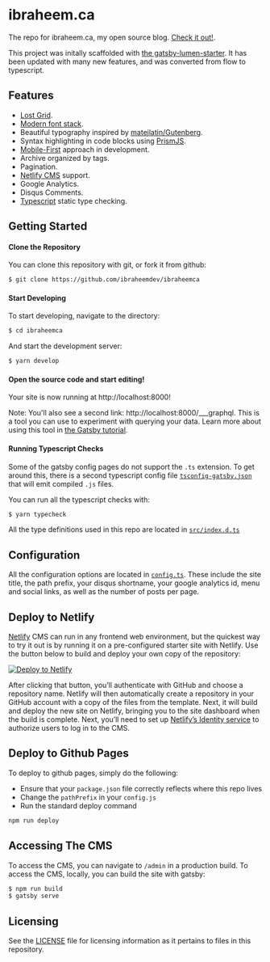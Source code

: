 # ibraheem.ca

The repo for ibraheem.ca, my open source blog. [Check it out!](https://ibraheem.ca/).

This project was initally scaffolded with [the gatsby-lumen-starter](https://github.com/alxshelepenok/gatsby-starter-lumen). It has been updated with many new features, and was converted from flow to typescript.

## Features
+ [Lost Grid](http://lostgrid.org).
+ [Modern font stack](https://bitsofco.de/the-new-system-font-stack).
+ Beautiful typography inspired by [matejlatin/Gutenberg](https://github.com/matejlatin/Gutenberg).
+ Syntax highlighting in code blocks using [PrismJS](http://prismjs.com).
+ [Mobile-First](https://medium.com/@mrmrs_/mobile-first-css-48bc4cc3f60f) approach in development.
+ Archive organized by tags.
+ Pagination.
+ [Netlify CMS](https://www.netlifycms.org) support.
+ Google Analytics.
+ Disqus Comments.
+ [Typescript](https://www.typescriptlang.org/) static type checking.

## Getting Started

#### Clone the Repository

You can clone this repository with git, or fork it from github:
```bash
$ git clone https://github.com/ibraheemdev/ibraheemca
```

#### Start Developing

To start developing, navigate to the directory:
```bash
$ cd ibraheemca
```

And start the development server:
```bash
$ yarn develop
```

#### Open the source code and start editing!

Your site is now running at http://localhost:8000!

Note: You'll also see a second link: http://localhost:8000/___graphql. This is a tool you can use to experiment with querying your data. Learn more about using this tool in [the Gatsby tutorial](https://www.gatsbyjs.com/tutorial/part-five/#introducing-graphiql).

#### Running Typescript Checks

Some of the gatsby config pages do not support the `.ts` extension. To get around this, there is a second typescript config file [`tsconfig-gatsby.json`](https://github.com/ibraheemdev/ibraheemca/blob/master/tsconfig-gatsby.json) that will emit compiled `.js` files.

You can run all the typescript checks with:
```bash
$ yarn typecheck
```

All the type definitions used in this repo are located in [`src/index.d.ts`](https://github.com/ibraheemdev/ibraheemca/blob/master/src/index.d.ts)

## Configuration

All the configuration options are located in [`config.ts`](https://github.com/ibraheemdev/ibraheemca/blob/master/config.ts). These include the site title, the path prefix, your disqus shortname, your google analytics id, menu and social links, as well as the number of posts per page.

## Deploy to Netlify

[Netlify](https://netlify.com) CMS can run in any frontend web environment, but the quickest way to try it out is by running it on a pre-configured starter site with Netlify. Use the button below to build and deploy your own copy of the repository:

<a href="https://app.netlify.com/start/deploy?repository=https://github.com/ibraheemdev/ibraheemca" target="_blank"><img src="https://www.netlify.com/img/deploy/button.svg" alt="Deploy to Netlify"></a>

After clicking that button, you’ll authenticate with GitHub and choose a repository name. Netlify will then automatically create a repository in your GitHub account with a copy of the files from the template. Next, it will build and deploy the new site on Netlify, bringing you to the site dashboard when the build is complete. Next, you’ll need to set up [Netlify’s Identity service](https://docs.netlify.com/visitor-access/git-gateway/#setup-and-settings) to authorize users to log in to the CMS.

## Deploy to Github Pages

To deploy to github pages, simply do the following:

- Ensure that your `package.json` file correctly reflects where this repo lives
- Change the `pathPrefix` in your `config.js`
- Run the standard deploy command

```sh
npm run deploy
```

## Accessing The CMS

To access the CMS, you can navigate to `/admin` in a production build. To access the CMS, locally, you can build the site with gatsby:
```bash
$ npm run build
$ gatsby serve
```

## Licensing

See the [LICENSE](https://github.com/ibraheemdev/ibraheemca/blob/master/LICENSE) file for licensing information as it pertains to files in this repository.
